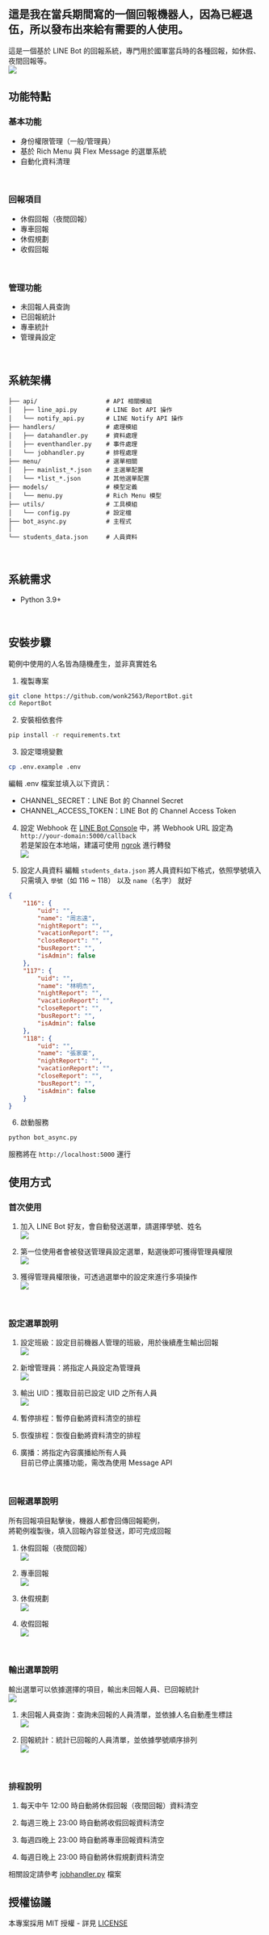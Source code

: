 ## 這是我在當兵期間寫的一個回報機器人，因為已經退伍，所以發布出來給有需要的人使用。

這是一個基於 LINE Bot 的回報系統，專門用於國軍當兵時的各種回報，如休假、夜間回報等。<br>
![](readme_image/9.png)

## 功能特點

### 基本功能
- 身份權限管理（一般/管理員）
- 基於 Rich Menu 與 Flex Message 的選單系統
- 自動化資料清理
<br>

### 回報項目
- 休假回報（夜間回報）
- 專車回報
- 休假規劃 
- 收假回報
<br>

### 管理功能
- 未回報人員查詢
- 已回報統計
- 專車統計
- 管理員設定
<br>

## 系統架構
```
├── api/                   # API 相關模組
│   ├── line_api.py        # LINE Bot API 操作
│   └── notify_api.py      # LINE Notify API 操作
├── handlers/              # 處理模組
│   ├── datahandler.py     # 資料處理
│   ├── eventhandler.py    # 事件處理
│   └── jobhandler.py      # 排程處理
├── menu/                  # 選單相關
│   ├── mainlist_*.json    # 主選單配置
│   └── *list_*.json       # 其他選單配置
├── models/                # 模型定義
│   └── menu.py            # Rich Menu 模型
├── utils/                 # 工具模組
│   └── config.py          # 設定檔
├── bot_async.py           # 主程式
│
└── students_data.json     # 人員資料
```
<br>

## 系統需求
- Python 3.9+
<br>

## 安裝步驟
範例中使用的人名皆為隨機產生，並非真實姓名
<br>

1. 複製專案<br>
```sh
git clone https://github.com/wonk2563/ReportBot.git
cd ReportBot
```

2. 安裝相依套件<br>
```sh
pip install -r requirements.txt
```

3. 設定環境變數<br>
```sh
cp .env.example .env
```
編輯 .env 檔案並填入以下資訊：<br>
- CHANNEL_SECRET：LINE Bot 的 Channel Secret<br>
- CHANNEL_ACCESS_TOKEN：LINE Bot 的 Channel Access Token<br>

4. 設定 Webhook
在 [LINE Bot Console](https://developers.line.biz/console) 中，將 Webhook URL 設定為 `http://your-domain:5000/callback`<br>
若是架設在本地端，建議可使用 [ngrok](https://ngrok.com) 進行轉發<br>
![](readme_image/2.png)

5. 設定人員資料
編輯 `students_data.json` 將人員資料如下格式，依照學號填入<br>
只需填入 `學號`（如 116 ~ 118） 以及 `name`（名字） 就好<br>
```json
{
    "116": {
        "uid": "",
        "name": "周志遠",
        "nightReport": "",
        "vacationReport": "",
        "closeReport": "",
        "busReport": "",
        "isAdmin": false
    },
    "117": {
        "uid": "",
        "name": "林明杰",
        "nightReport": "",
        "vacationReport": "",
        "closeReport": "",
        "busReport": "",
        "isAdmin": false
    },
    "118": {
        "uid": "",
        "name": "張家豪",
        "nightReport": "",
        "vacationReport": "",
        "closeReport": "",
        "busReport": "",
        "isAdmin": false
    }
}
```

6. 啟動服務<br>
```sh
python bot_async.py
```

服務將在 `http://localhost:5000` 運行
<br>

## 使用方式

### 首次使用
1. 加入 LINE Bot 好友，會自動發送選單，請選擇學號、姓名<br>
![](readme_image/3.png)

2. 第一位使用者會被發送管理員設定選單，點選後即可獲得管理員權限<br>
![](readme_image/4.png)

3. 獲得管理員權限後，可透過選單中的設定來進行多項操作<br>
![](readme_image/5.png)
<br>

### 設定選單說明
1. 設定班級：設定目前機器人管理的班級，用於後續產生輸出回報<br>
![](readme_image/6.png)

2. 新增管理員：將指定人員設定為管理員<br>
![](readme_image/7.png)

3. 輸出 UID：獲取目前已設定 UID 之所有人員<br>
![](readme_image/8.png)

4. 暫停排程：暫停自動將資料清空的排程

5. 恢復排程：恢復自動將資料清空的排程

6. 廣播：將指定內容廣播給所有人員<br>
目前已停止廣播功能，需改為使用 Message API
<br>

### 回報選單說明
所有回報項目點擊後，機器人都會回傳回報範例，<br>
將範例複製後，填入回報內容並發送，即可完成回報<br>

1. 休假回報（夜間回報）<br>
![](readme_image/9.png)

2. 專車回報<br>
![](readme_image/10.png)

3. 休假規劃<br>
![](readme_image/11.png)

4. 收假回報<br>
![](readme_image/12.png)
<br>

### 輸出選單說明
輸出選單可以依據選擇的項目，輸出未回報人員、已回報統計<br>
![](readme_image/13.png)
<br>

1. 未回報人員查詢：查詢未回報的人員清單，並依據人名自動產生標註<br>
![](readme_image/14.png)

2. 回報統計：統計已回報的人員清單，並依據學號順序排列<br>
![](readme_image/15.png)
<br>

### 排程說明
1. 每天中午 12:00 時自動將休假回報（夜間回報）資料清空<br>

2. 每週三晚上 23:00 時自動將收假回報資料清空<br>

3. 每週四晚上 23:00 時自動將專車回報資料清空<br>

4. 每週日晚上 23:00 時自動將休假規劃資料清空<br>

相關設定請參考 [jobhandler.py](handlers/jobhandler.py) 檔案
<br>

## 授權協議

本專案採用 MIT 授權 - 詳見 [LICENSE](LICENSE)